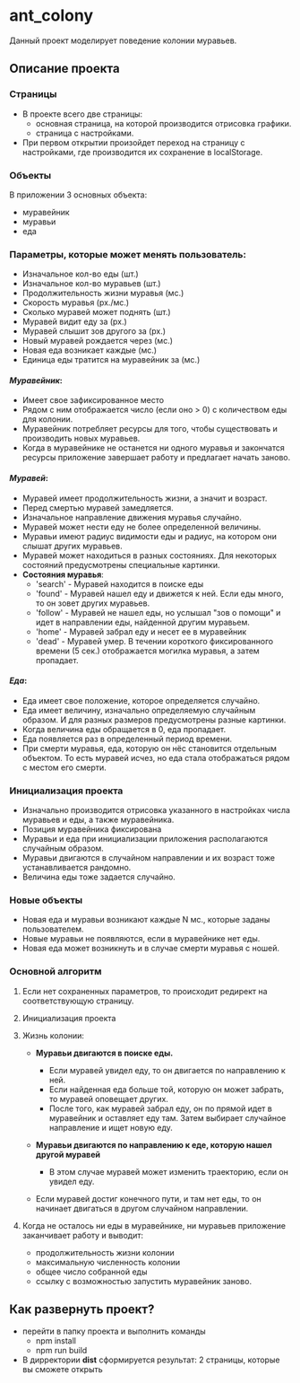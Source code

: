 # ant_colony
Данный проект моделирует поведение колонии муравьев.

## Описание проекта

### Страницы
* В проекте всего две страницы:
    * основная страница, на которой производится отрисовка графики.
    * страница с настройками.
* При первом открытии произойдет переход на страницу с настройками, где производится их сохранение в localStorage.

### Объекты
В приложении 3 основных объекта: 
* муравейник
* муравьи
* еда

### Параметры, которые может менять пользователь:
* Изначальное кол-во еды (шт.)
* Изначальное кол-во муравьев (шт.)
* Продолжительность жизни муравья (мс.)
* Скорость муравья (px./мс.)
* Сколько муравей может поднять  (шт.)
* Муравей видит еду за (px.)
* Муравей слышит зов другого за (px.)
* Новый муравей рождается через (мс.)
* Новая еда возникает каждые (мс.)
* Единица еды тратится на муравейник за (мс.)

#### _Муравейник_:
* Имеет свое зафиксированное место
* Рядом с ним отображается число (если оно > 0) с количеством еды для колонии.
* Муравейник потребляет ресурсы для того, чтобы существовать и производить новых муравьев.
* Когда в муравейнике не останется ни одного муравья и закончатся ресурсы приложение завершает работу и предлагает начать заново.


#### _Муравей_:
* Муравей имеет продолжительность жизни, а значит и возраст.
* Перед смертью муравей замедляется.
* Изначальное направление движения муравья случайно.
* Муравей может нести еду не более определенной величины.
* Муравьи имеют радиус видимости еды и радиус, на котором они слышат других муравьев.
* Муравей может находиться в разных состояниях. Для некоторых состояний предусмотрены специальные картинки.
* __Состояния муравья__:
    * 'search' - Муравей находится в поиске еды
    * 'found' - Муравей нашел еду и движется к ней. Если еды много, то он зовет других муравьев.
    * 'follow' - Муравей не нашел еды, но услышал "зов о помощи" и идет в направлении еды, найденной другим муравьем.
    * 'home' - Муравей забрал еду и несет ее в муравейник
    * 'dead' - Муравей умер. В течении короткого фиксированного времени (5 сек.) отображается могилка муравья, а затем пропадает.


#### _Еда_:
* Еда имеет свое положение, которое определяется случайно.
* Еда имеет величину, изначально определяемую случайным образом. И для разных размеров предусмотрены разные картинки.
* Когда величина еды обращается в 0, еда пропадает.
* Еда появляется раз в определенный период времени.
* При смерти муравья, еда, которую он нёс становится отдельным объектом. То есть муравей исчез, но еда стала отображаться рядом с местом его смерти.


### Инициализация проекта
* Изначально производится отрисовка указанного в настройках числа муравьев и еды, а также муравейника.
* Позиция муравейника фиксирована
* Муравьи и еда при инициализации приложения располагаются случайным образом.
* Муравьи двигаются в случайном направлении и их возраст тоже устанавливается рандомно.
* Величина еды тоже задается случайно.

### Новые объекты
* Новая еда и муравьи возникают каждые N мс., которые заданы пользователем.
* Новые муравьи не появляются, если в муравейнике нет еды.
* Новая еда может возникнуть и в случае смерти муравья с ношей.

### Основной алгоритм
1. Если нет сохраненных параметров, то происходит редирект на соответствующую страницу.
2. Инициализация проекта
3. Жизнь колонии:
    * __Муравьи двигаются в поиске еды.__
        * Если муравей увидел еду, то он двигается по направлению к ней.
        * Если найденная еда больше той, которую он может забрать, то муравей оповещает других.
        * После того, как муравей забрал еду, он по прямой идет в муравейник и оставляет еду там. Затем выбирает случайное направление и ищет новую еду.
    
    * __Муравьи двигаются по направлению к еде, которую нашел другой муравей__
        * В этом случае муравей может изменить траекторию, если он увидел еду.
    * Если муравей достиг конечного пути, и там нет еды, то он начинает двигаться в другом случайном направлении.
    



4. Когда не осталось ни еды в муравейнике, ни муравьев приложение заканчивает работу и выводит:
    * продолжительность жизни колонии
    * максимальную численность колонии
    * общее число собранной еды
    * ссылку с возможностью запустить муравейник заново.




## Как развернуть проект?
* перейти в папку проекта и выполнить команды
    *  npm install 
    *  npm run build
*  В дирректории __dist__ сформируется результат: 2 страницы, которые вы сможете открыть